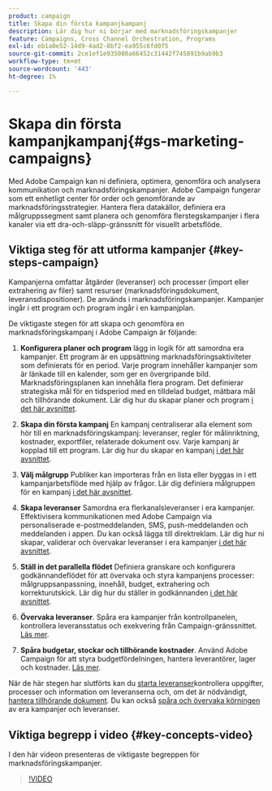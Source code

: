 ```yaml
---
product: campaign
title: Skapa din första kampanjkampanj
description: Lär dig hur ni börjar med marknadsföringskampanjer
feature: Campaigns, Cross Channel Orchestration, Programs
exl-id: eb1a0e52-14d9-4ad2-8bf2-ea955c6fd0f5
source-git-commit: 2ce1ef1e935080a66452c31442f745891b9ab9b3
workflow-type: tm+mt
source-wordcount: '443'
ht-degree: 1%

---
```


# Skapa din första kampanjkampanj{#gs-marketing-campaigns}

Med Adobe Campaign kan ni definiera, optimera, genomföra och analysera kommunikation och marknadsföringskampanjer. Adobe Campaign fungerar som ett enhetligt center för order och genomförande av marknadsföringsstrategier. Hantera flera datakällor, definiera era målgruppssegment samt planera och genomföra flerstegskampanjer i flera kanaler via ett dra-och-släpp-gränssnitt för visuellt arbetsflöde.


<!--In addition, the **Marketing Resource Management (MRM)** module lets you control marketing actions in a collaborative mode by providing complete management and real-time tracking of the tasks, budgets and marketing resources involved. The Marketing Resource Management lets you optimize and regulate the management of internal and external processes, resources and marketing campaigns, as well as third party relations (agencies, printers, etc.). For more on this, refer to [this section](about-marketing-resource-management.md).

>[!NOTE]
>
>Capabilities related to population targeting, message personalization and message delivery on the various channels are detailed in [this section](../../delivery/using/steps-about-delivery-creation-steps.md).-->


## Viktiga steg för att utforma kampanjer {#key-steps-campaign}

Kampanjerna omfattar åtgärder (leveranser) och processer (import eller extrahering av filer) samt resurser (marknadsföringsdokument, leveransdispositioner). De används i marknadsföringskampanjer. Kampanjer ingår i ett program och program ingår i en kampanjplan.

De viktigaste stegen för att skapa och genomföra en marknadsföringskampanj i Adobe Campaign är följande:

1. **Konfigurera planer och program** lägg in logik för att samordna era kampanjer. Ett program är en uppsättning marknadsföringsaktiviteter som definierats för en period. Varje program innehåller kampanjer som är länkade till en kalender, som ger en övergripande bild. Marknadsföringsplanen kan innehålla flera program. Det definierar strategiska mål för en tidsperiod med en tilldelad budget, mätbara mål och tillhörande dokument. Lär dig hur du skapar planer och program [i det här avsnittet](marketing-campaign-create.md#create-plan-and-program).

1. **Skapa din första kampanj**
En kampanj centraliserar alla element som hör till en marknadsföringskampanj: leveranser, regler för målinriktning, kostnader, exportfiler, relaterade dokument osv. Varje kampanj är kopplad till ett program. Lär dig hur du skapar en kampanj [i det här avsnittet](marketing-campaign-create.md#create-a-campaign).

1. **Välj målgrupp**
Publiker kan importeras från en lista eller byggas in i ett kampanjarbetsflöde med hjälp av frågor. Lär dig definiera målgruppen för en kampanj [i det här avsnittet](marketing-campaign-target.md#select-the-target-population).

1. **Skapa leveranser**
Samordna era flerkanalsleveranser i era kampanjer. Effektivisera kommunikationen med Adobe Campaign via personaliserade e-postmeddelanden, SMS, push-meddelanden och meddelanden i appen. Du kan också lägga till direktreklam. Lär dig hur ni skapar, validerar och övervakar leveranser i era kampanjer [i det här avsnittet](marketing-campaign-deliveries.md).

1. **Ställ in det parallella flödet**
Definiera granskare och konfigurera godkännandeflödet för att övervaka och styra kampanjens processer: målgruppsanpassning, innehåll, budget, extrahering och korrekturutskick. Lär dig hur du ställer in godkännanden [i det här avsnittet](marketing-campaign-approval.md).

1. **Övervaka leveranser**.
Spåra era kampanjer från kontrollpanelen, kontrollera leveransstatus och exekvering från Campaign-gränssnittet. [Läs mer](marketing-campaign-monitoring.md).

1. **Spåra budgetar, stockar och tillhörande kostnader**.
Använd Adobe Campaign för att styra budgetfördelningen, hantera leverantörer, lager och kostnader. [Läs mer](providers--stocks-and-budgets.md#create-service-providers-and-their-cost-structures).

När de här stegen har slutförts kan du [starta leveranser](marketing-campaign-deliveries.md#start-a-delivery)kontrollera uppgifter, processer och information om leveranserna och, om det är nödvändigt, [hantera tillhörande dokument](marketing-campaign-deliveries.md#manage-associated-documents). Du kan också [spåra och övervaka körningen](marketing-campaign-monitoring.md) av era kampanjer och leveranser.


## Viktiga begrepp i video {#key-concepts-video}

I den här videon presenteras de viktigaste begreppen för marknadsföringskampanjer.

>[!VIDEO](https://video.tv.adobe.com/v/35131?quality=12)
